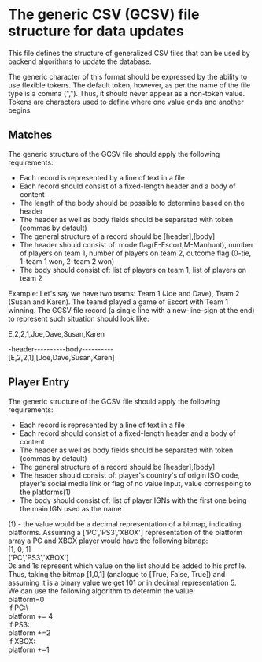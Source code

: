 # The generic CSV (GCSV) file structure for data updates

This file defines the structure of generalized CSV files that can be used by backend algorithms to update the database.

The generic character of this format should be expressed by the ability to use flexible tokens. The default token, however, as per the name of the file type is a comma (","). Thus, it should never appear as a non-token value. Tokens are characters used to define where one value ends and another begins.

## Matches

The generic structure of the GCSV file should apply the following requirements:
* Each record is represented by a line of text in a file
* Each record should consist of a fixed-length header and a body of content
* The length of the body should be possible to determine based on the header
* The header as well as body fields should be separated with token (commas by default)
* The general structure of a record should be [header],[body]
* The header should consist of: mode flag(E-Escort,M-Manhunt), number of players on team 1, number of players on team 2, outcome flag (0-tie, 1-team 1 won, 2-team 2 won)
* The body should consist of: list of players on team 1, list of players on team 2

Example:
Let's say we have two teams: Team 1 (Joe and Dave), Team 2 (Susan and Karen). The teamd played a game of Escort with Team 1 winning. The GCSV file record (a single line with a new-line-sign at the end) to represent such situation should look like:

E,2,2,1,Joe,Dave,Susan,Karen

-header----------body----------\
[E,2,2,1],[Joe,Dave,Susan,Karen]

## Player Entry

The generic structure of the GCSV file should apply the following requirements:
* Each record is represented by a line of text in a file
* Each record should consist of a fixed-length header and a body of content
* The header as well as body fields should be separated with token (commas by default)
* The general structure of a record should be [header],[body]
* The header should consist of: player's country's of origin ISO code, player's social media link or flag of no value input, value correspoing to the platforms(1) 
* The body should consist of: list of player IGNs with the first one being the main IGN used as the name

(1) - the value would be a decimal representation of a bitmap, indicating platforms. Assuming a ['PC','PS3','XBOX'] representation of the platform array a PC and XBOX player would have the following bitmap:\
[1, 0, 1]\
['PC','PS3','XBOX']\
0s and 1s represent which value on the list should be added to his profile.\
Thus, taking the bitmap [1,0,1] (analogue to [True, False, True]) and assuming it is a binary value we get 101 or in decimal representation 5.\
We can use the following algorithm to determin the value:\
platform=0\
if PC:\  
  platform += 4\
if PS3:\
  platform +=2\
if XBOX:\
  platform +=1
  
  
